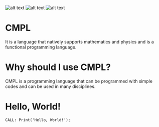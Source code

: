 ![ alt text ](https://img.shields.io/github/downloads/CmplLanguage/CMPL/total?label=Python&logo=Python&style=plastic)
![ alt text ](https://img.shields.io/amo/dw/LP10Mod?label=c%2B%2B&logo=c%2B%2B&logoColor=skyblue&style=plastic)
![ alt text ](https://img.shields.io/discord/1075442028692906094?color=b&label=Discord&logo=Discord&logoColor=%232E9AFE&style=plastic)

# CMPL
It is a language that natively supports mathematics and physics and is a functional programming language.

# Why should I use CMPL?
CMPL is a programming language that can be programmed with simple codes and can be used in many disciplines.

# Hello, World!
```
CALL: Print('Hello, World!');
```
